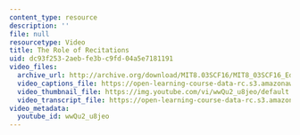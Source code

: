 ```yaml
---
content_type: resource
description: ''
file: null
resourcetype: Video
title: The Role of Recitations
uid: dc93f253-2aeb-fe3b-c9fd-04a5e7181191
video_files:
  archive_url: http://archive.org/download/MIT8.03SCF16/MIT8_03SCF16_Educator09_Recitations_300k.mp4
  video_captions_file: https://open-learning-course-data-rc.s3.amazonaws.com/8-03sc-physics-iii-vibrations-and-waves-fall-2016/bfbf7398e2a2540383c1e25bd25d555e_wwQu2_u8jeo.vtt
  video_thumbnail_file: https://img.youtube.com/vi/wwQu2_u8jeo/default.jpg
  video_transcript_file: https://open-learning-course-data-rc.s3.amazonaws.com/8-03sc-physics-iii-vibrations-and-waves-fall-2016/0a8a52dbcc21a0e1c60b2558ff04abc1_wwQu2_u8jeo.pdf
video_metadata:
  youtube_id: wwQu2_u8jeo
---
```

